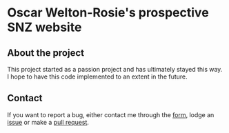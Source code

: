<h1>Oscar Welton-Rosie's prospective SNZ website</h1>
<h2>About the project</h2>
<p>This project started as a passion project and has ultimately stayed this way. I hope to have this code implemented to an extent in the future.</p>
<h2>Contact</h2>
<p>If you want to report a bug, either contact me through the <a href="https://prospective-snz-website.pages.dev/contact_us">form</a>, lodge an <a href="https://github.com/OWelton-Rosie/prospective-SNZ-website/issues">issue</a> or make a <a href="https://github.com/OWelton-Rosie/prospective-SNZ-website/pulls">pull request</a>.</p>
